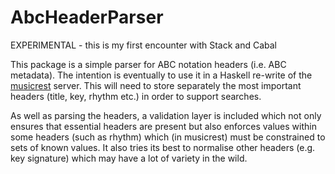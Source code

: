 # AbcHeaderParser

EXPERIMENTAL - this is my first encounter with Stack and Cabal

This package is a simple parser for ABC notation headers (i.e. ABC metadata). The intention is eventually to use it in a Haskell re-write of the [musicrest](https://github.com/newlandsvalley/musicrest) server.  This will need to store separately the most important headers (title, key, rhythm etc.) in order to support searches.

As well as parsing the headers, a validation layer is included which not only ensures that essential headers are present but also enforces values within some headers (such as rhythm) which (in musicrest) must be constrained to sets of known values. It also tries its best to normalise other headers (e.g. key signature) which may have a lot of variety in the wild.
